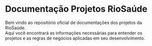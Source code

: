 # Documentação Projetos RioSaúde
Bem vindo ao repositório oficial de documentações dos projetos da RioSaúde.  
Aqui você encontrará as informações necessárias para entender os projetos e as regras de negócios aplicadas em seu desenvolvimento.
